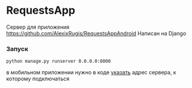 # RequestsApp

Сервер для приложения https://github.com/AlexixRugis/RequestsAppAndroid
Написан на Django

### Запуск
```
python manage.py runserver 0.0.0.0:8000
```
в мобильном приложении нужно в коде [указать](https://github.com/AlexixRugis/RequestsAppAndroid/blob/main/app/src/main/java/com/artech/requestsappandroid/di/AppModule.kt) адрес сервера, к которому подключаться 
